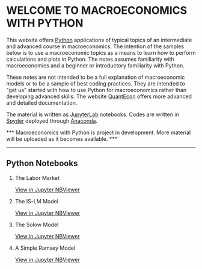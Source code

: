 # WELCOME TO MACROECONOMICS WITH PYTHON

This website offers [Python](https://www.python.org/) applications of typical topics of an intermediate and advanced course in macroeconomics. The intention of the samples below is to use a macroeconomic topics as a means to learn how to perform calculations and plots in Python. The notes assumes familiarity with macroeconomics and a beginner or introductory familiarity with Python.

These notes are not intended to be a full explanation of macroeconomic models or to be a sample of best coding practices. They are intended to "get us" started with how to use Python for macroeconomics rather than developing advanced skills. The website [QuantEcon](https://quantecon.org/) offers more advanced and detailed documentation.

The material is written as [JupyterLab](https://jupyter.org/) notebooks. Codes are written in [Spyder](https://www.spyder-ide.org/) deployed through [Anaconda](https://anaconda.org/).

*** Macroeconomics with Python is project in development. More material will be uploaded as it becomes available. ***

---

## Python Notebooks

1. The Labor Market

   [View in Jupyter NBViewer](https://nbviewer.jupyter.org/github/ncachanosky/Macroeconomics-with-Python/blob/master/Labor%20Market.ipynb)

2. The IS-LM Model

   [View in Jupyter NBVIewer](https://nbviewer.jupyter.org/github/ncachanosky/Macroeconomics-with-Python/blob/master/IS-LM%20Model.ipynb)
   
3. The Solow Model

   [View in Jupyter NBViewer](https://nbviewer.jupyter.org/github/ncachanosky/Macroeconomics-with-Python/blob/master/Solow%20Model.ipynb)
   
4. A Simple Ramsey Model

   [View in Jupyter NBViewer](https://nbviewer.jupyter.org/github/ncachanosky/Macroeconomics-with-Python/blob/master/Ramsey%20Model.ipynb)
   
